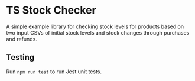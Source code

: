 # TS Stock Checker
A simple example library for checking stock levels for products based on two input CSVs of initial
stock levels and stock changes through purchases and refunds.

## Testing
Run `npm run test` to run Jest unit tests.

